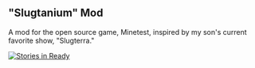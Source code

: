 "Slugtanium" Mod
----------------

A mod for the open source game, Minetest, inspired by my son's current favorite show, "Slugterra."


[![Stories in Ready](https://badge.waffle.io/jonwolski/slugtanium-mod.svg?label=ready&title=Ready)](http://waffle.io/jonwolski/slugtanium-mod)


